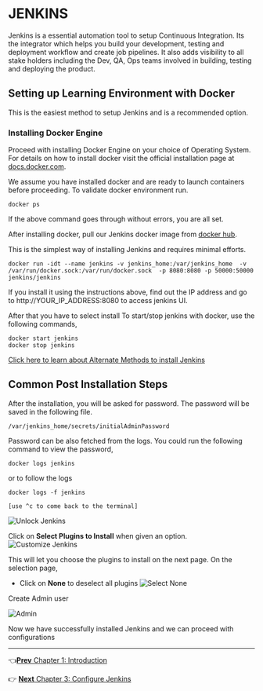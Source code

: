 # JENKINS

Jenkins is a essential automation tool to setup Continuous Integration. Its the integrator which helps you build your development,  testing and deployment  workflow and create job pipelines. It also adds visibility to all stake holders including the Dev, QA, Ops teams involved in building, testing and deploying the product.

## Setting up Learning Environment with Docker
This is the easiest method to setup Jenkins and is a recommended option.  

### Installing Docker Engine

Proceed with installing Docker Engine on your choice of Operating System. For details on how to install docker visit the official installation page at  [docs.docker.com](https://docs.docker.com/engine/installation/).

We assume you have installed docker and are ready to launch containers before proceeding. To validate docker environment run.

```
docker ps
```

If the above command goes through without errors, you are all set.

After installing docker, pull our Jenkins docker image from [docker hub](https://hub.docker.com/_/jenkins/).

This is the simplest way of installing Jenkins and requires minimal efforts.

```
docker run -idt --name jenkins -v jenkins_home:/var/jenkins_home  -v /var/run/docker.sock:/var/run/docker.sock  -p 8080:8080 -p 50000:50000 jenkins/jenkins
```

If you install it using the instructions above, find out the IP address and go to http://YOUR_IP_ADDRESS:8080 to access jenkins UI.

After that you have to select install
To start/stop jenkins with docker, use the following commands,

```
docker start jenkins
docker stop jenkins
```

[Click here to learn about Alternate Methods to install Jenkins ](https://github.com/schoolofdevops/learn-jenkins/blob/master/continuous-delivery/chapters/021_other_ways_to_setup_environment.md)


## Common Post Installation Steps

After the installation, you will be asked for password. The password will be saved in the following file.

```
/var/jenkins_home/secrets/initialAdminPassword
```

Password can be also fetched from the logs. You could run the following command to view the password,

```
docker logs jenkins
```

or to follow the logs

```
docker logs -f jenkins

[use ^c to come back to the terminal]
```

![Unlock Jenkins](images/chap2/Unlock_Jenkins.png)


Click on  **Select Plugins to Install** when given an option.
![Customize Jenkins](images/chap2/customize.png)


This will let you choose the plugins to install on the next page. On the selection page,
  * Click on **None** to deselect all plugins
  ![Select None](images/chap2/select_none.png)



Create Admin user

![Admin](images/chap2/Create_Admin.png)

Now we have successfully installed Jenkins and we can proceed with configurations





-----
:point_left:[**Prev** Chapter 1: Introduction](https://github.com/schoolofdevops/learn-jenkins/blob/master/continuous-delivery/chapters/010_introduction.md)

:point_right: [**Next** Chapter 3: Configure Jenkins](https://github.com/schoolofdevops/learn-jenkins/blob/master/continuous-delivery/chapters/030_configure_jenkins.md)
